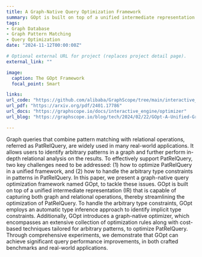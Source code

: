 ```yaml
---
title: A Graph-Native Query Optimization Framework
summary: GOpt is built on top of a unified intermediate representation (IR) that is capable of capturing both graph and relational operations, thereby streamlining the optimization of graph queries.
tags:
- Graph Database
- Graph Pattern Matching
- Query Optimization
date: "2024-11-12T00:00:00Z"

# Optional external URL for project (replaces project detail page).
external_link: ""

image:
  caption: The GOpt Framework
  focal_point: Smart

links: 
url_code: "https://github.com/alibaba/GraphScope/tree/main/interactive_engine/compiler"
url_pdf: "https://arxiv.org/pdf/2401.17786"
url_docs: "https://graphscope.io/docs/interactive_engine/optimizer"
url_blog: "https://graphscope.io/blog/tech/2024/02/22/GOpt-A-Unified-Graph-Query-Optimization-Framework-in-GraphScope"

---
```


Graph queries that combine pattern matching with relational operations, referred as PatRelQuery, are widely used in many real-world applications. It allows users to identify arbitrary patterns in a graph and further perform in-depth relational analysis on the results. To effectively support PatRelQuery, two key challenges need to be addressed: (1) how to optimize PatRelQuery in a unified framework, and (2) how to handle the arbitrary type constraints in patterns in PatRelQuery. In this paper, we present a graph-native query optimization framework named GOpt, to tackle these issues. GOpt is built on top of a unified intermediate representation (IR) that is capable of capturing both graph and relational operations, thereby streamlining the optimization of PatRelQuery. To handle the arbitrary type constraints, GOpt employs an automatic type inference approach to identify implicit type constraints. Additionally, GOpt introduces a graph-native optimizer, which encompasses an extensive collection of optimization rules along with cost-based techniques tailored for arbitrary patterns, to optimize PatRelQuery. Through comprehensive experiments, we demonstrate that GOpt can achieve significant query performance improvements, in both crafted benchmarks and real-world applications.
